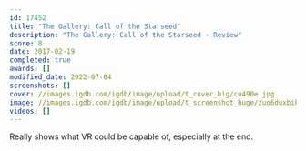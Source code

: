 ```yaml
---
id: 17452
title: "The Gallery: Call of the Starseed"
description: "The Gallery: Call of the Starseed - Review"
score: 8
date: 2017-02-19
completed: true
awards: []
modified_date: 2022-07-04
screenshots: []
cover: //images.igdb.com/igdb/image/upload/t_cover_big/co490e.jpg
image: //images.igdb.com/igdb/image/upload/t_screenshot_huge/zuo6duxbihjwunrxxffd.jpg
videos: []
---
```

Really shows what VR could be capable of, especially at the end.